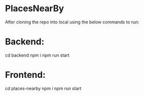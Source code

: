# PlacesNearBy

After cloning the repo into local using the below commands to run:
# Backend:
cd backend
npm i
npm run start

# Frontend:
cd places-nearby
npm i
npm run start
